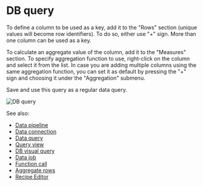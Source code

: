 <!-- TITLE: Query View -->
<!-- SUBTITLE: -->

# DB query

To define a column to be used as a key, add it to the "Rows" section (unique values will become row identifiers). To do
so, either use "+" sign. More than one column can be used as a key.

To calculate an aggregate value of the column, add it to the "Measures" section. To specify aggregation function to use,
right-click on the column and select it from the list. In case you are adding multiple columns using the same
aggregation function, you can set it as default by pressing the "+" sign and choosing it under the "Aggregation"
submenu.

Save and use this query as a regular data query.

![DB query](../uploads/gifs/query-db-1.gif "DB query")

See also:

* [Data pipeline](data-pipeline.md)
* [Data connection](data-connection.md)
* [Data query](data-query.md)
* [Query view](../access/query-view.md)
* [DB visual query](db-visual-query.md)
* [Data job](data-job.md)
* [Function call](../overview/functions/function-call.md)
* [Aggregate rows](../transform/aggregate-rows.md)
* [Recipe Editor](../transform/recipe-editor.md)
